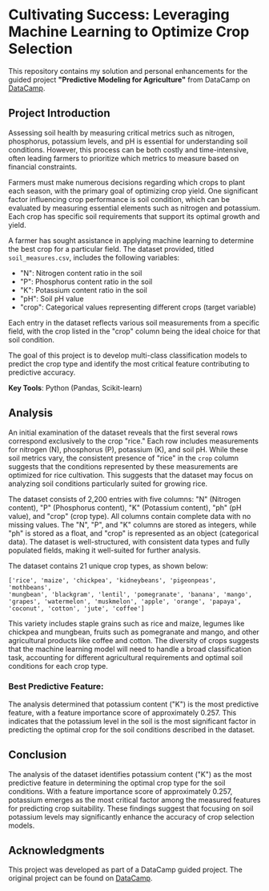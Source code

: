 # Cultivating Success: Leveraging Machine Learning to Optimize Crop Selection

This repository contains my solution and personal enhancements for the guided project **"Predictive Modeling for Agriculture"** from DataCamp on [DataCamp](https://www.datacamp.com/projects/1772).

## Project Introduction

Assessing soil health by measuring critical metrics such as nitrogen, phosphorus, potassium levels, and pH is essential for understanding soil conditions. However, this process can be both costly and time-intensive, often leading farmers to prioritize which metrics to measure based on financial constraints.

Farmers must make numerous decisions regarding which crops to plant each season, with the primary goal of optimizing crop yield. One significant factor influencing crop performance is soil condition, which can be evaluated by measuring essential elements such as nitrogen and potassium. Each crop has specific soil requirements that support its optimal growth and yield.

A farmer has sought assistance in applying machine learning to determine the best crop for a particular field. The dataset provided, titled `soil_measures.csv`, includes the following variables:

- "N": Nitrogen content ratio in the soil
- "P": Phosphorus content ratio in the soil
- "K": Potassium content ratio in the soil
- "pH": Soil pH value
- "crop": Categorical values representing different crops (target variable)

Each entry in the dataset reflects various soil measurements from a specific field, with the crop listed in the "crop" column being the ideal choice for that soil condition.

The goal of this project is to develop multi-class classification models to predict the crop type and identify the most critical feature contributing to predictive accuracy.

**Key Tools**: Python (Pandas, Scikit-learn)

## Analysis

An initial examination of the dataset reveals that the first several rows correspond exclusively to the crop "rice." Each row includes measurements for nitrogen (N), phosphorus (P), potassium (K), and soil pH. While these soil metrics vary, the consistent presence of "rice" in the `crop` column suggests that the conditions represented by these measurements are optimized for rice cultivation. This suggests that the dataset may focus on analyzing soil conditions particularly suited for growing rice.

The dataset consists of 2,200 entries with five columns: "N" (Nitrogen content), "P" (Phosphorus content), "K" (Potassium content), "ph" (pH value), and "crop" (crop type). All columns contain complete data with no missing values. The "N", "P", and "K" columns are stored as integers, while "ph" is stored as a float, and "crop" is represented as an object (categorical data). The dataset is well-structured, with consistent data types and fully populated fields, making it well-suited for further analysis.

The dataset contains 21 unique crop types, as shown below:
```
['rice', 'maize', 'chickpea', 'kidneybeans', 'pigeonpeas', 'mothbeans', 
'mungbean', 'blackgram', 'lentil', 'pomegranate', 'banana', 'mango', 
'grapes', 'watermelon', 'muskmelon', 'apple', 'orange', 'papaya', 
'coconut', 'cotton', 'jute', 'coffee']
```

This variety includes staple grains such as rice and maize, legumes like chickpea and mungbean, fruits such as pomegranate and mango, and other agricultural products like coffee and cotton. The diversity of crops suggests that the machine learning model will need to handle a broad classification task, accounting for different agricultural requirements and optimal soil conditions for each crop type.

### Best Predictive Feature: 

The analysis determined that potassium content ("K") is the most predictive feature, with a feature importance score of approximately 0.257. This indicates that the potassium level in the soil is the most significant factor in predicting the optimal crop for the soil conditions described in the dataset.

## Conclusion

The analysis of the dataset identifies potassium content ("K") as the most predictive feature in determining the optimal crop type for the soil conditions. With a feature importance score of approximately 0.257, potassium emerges as the most critical factor among the measured features for predicting crop suitability. These findings suggest that focusing on soil potassium levels may significantly enhance the accuracy of crop selection models.

## Acknowledgments
This project was developed as part of a DataCamp guided project. The original project can be found on [DataCamp](https://www.datacamp.com/projects/1772).
